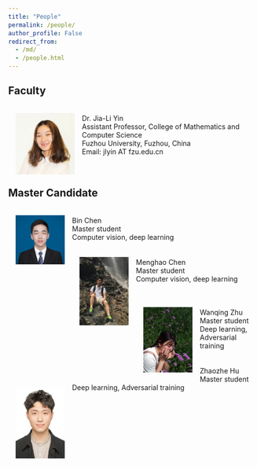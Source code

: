 ```yaml
---
title: "People"
permalink: /people/
author_profile: False
redirect_from: 
  - /md/
  - /people.html
---
```

Faculty
-----
<img src='/images/Yin.JPG' width="120" style="float: left; margin: 15px">
<br>
Dr. Jia-Li Yin <br>
Assistant Professor, College of Mathematics and Computer Science <br>
Fuzhou University, Fuzhou, China <br>
Email: jlyin AT fzu.edu.cn
<br>
<br>
<br>

Master Candidate
-----
<img src='/images/chen_bin.jpg' width="100" style="float: left; margin: 15px">
<br>
Bin Chen <br>
Master student <br>
Computer vision, deep learning
<br>
<br>
<img src='/images/menghao_chen-1.jpg' width="100" style="float: left; margin: 15px">
<br>
Menghao Chen <br>
Master student <br>
Computer vision, deep learning
<br>
<br> 
<br> 
<img src='/images/zhu_wanqing.jpg' width="100" style="float: left; margin: 15px">
<br>
Wanqing Zhu <br>
Master student <br>
Deep learning, Adversarial training
<br>
<br>
<img src='/images/hu_zhaozhe.jpg' width="100" style="float: left; margin: 15px">
<br>
Zhaozhe Hu <br>
Master student <br>
Deep learning, Adversarial training
<br>
<br>
<br>


